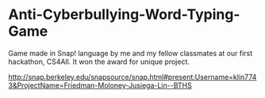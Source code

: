 # Anti-Cyberbullying-Word-Typing-Game
Game made in Snap! language by me and my fellow classmates at our first hackathon, CS4All. It won the award for unique project.

http://snap.berkeley.edu/snapsource/snap.html#present:Username=klin7743&ProjectName=Friedman-Moloney-Jusiega-Lin--BTHS
